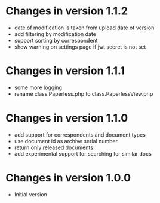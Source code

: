 Changes in version 1.1.2
==========================

- date of modification is taken from upload date of version
- add filtering by modification date
- support sorting by correspondent
- show warning on settings page if jwt secret is not set

Changes in version 1.1.1
==========================

- some more logging
- rename class.Paperless.php to class.PaperlessView.php

Changes in version 1.1.0
==========================

- add support for correspondents and document types
- use document id as archive serial number
- return only released documents
- add experimental support for searching for similar docs

Changes in version 1.0.0
==========================

- Initial version
